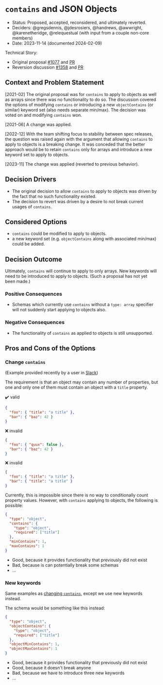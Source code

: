 # `contains` and JSON Objects

- Status: Proposed, accepted, reconsidered, and ultimately reverted.
- Deciders: @gregsdennis, @jdesrosiers, @handrews, @awwright, @karenetheridge,
  @relequestual (with input from a couple non-core members)
- Date: 2023-11-14 (documented 2024-02-09)

Technical Story:

- Original proposal
  [#1077](https://github.com/json-schema-org/json-schema-spec/issues/1077) and
  [PR](https://github.com/json-schema-org/json-schema-spec/pull/1092)
- Reversion discussion
  [#1358](https://github.com/json-schema-org/json-schema-spec/issues/1358) and
  [PR](https://github.com/json-schema-org/json-schema-spec/pull/1452)

## Context and Problem Statement

\[2021-02]
The original proposal was for `contains` to apply to objects as well as arrays
since there was no functionality to do so. The discussion covered the options of
modifying `contains` or introducing a new `objectContains` (or similar) keyword
set (also needs separate min/max). The decision was voted on and modifying
`contains` won.

\[2021-06]
A change was applied.

\[2022-12]
With the team shifting focus to stability between spec releases, the question
was raised again with the argument that allowing `contains` to apply to objects
is a breaking change. It was conceded that the better approach would be to
retain `contains` only for arrays and introduce a new keyword set to apply to
objects.

\[2023-11]
The change was applied (reverted to previous behavior).

## Decision Drivers <!-- optional -->

- The original decision to allow `contains` to apply to objects was driven by
  the fact that no such functionality existed.
- The decision to revert was driven by a desire to not break current usages of
  `contains`.

## Considered Options

- `contains` could be modified to apply to objects.
- a new keyword set (e.g. `objectContains` along with associated min/max) could
  be added.

## Decision Outcome

Ultimately, `contains` will continue to apply to only arrays. New keywords will
need to be introduced to apply to objects. (Such a proposal has not yet been
made.)

### Positive Consequences <!-- optional -->

- Schemas which currently use `contains` without a `type: array` specifier will
  not suddenly start applying to objects also.

### Negative Consequences <!-- optional -->

- The functionality of `contains` as applied to objects is still unsupported.

## Pros and Cons of the Options <!-- optional -->

### Change `contains`

(Example provided recently by a user in [Slack](https://json-schema.slack.com/archives/C5CF75URH/p1707258032879409))

The requirement is that an object may contain any number of properties, but one
and only one of them must contain an object with a `title` property.

✔️ valid
```json
{
  "foo": { "title": "a title" },
  "bar": { "baz": 42 }
}
```

❌ invalid
```json
{
  "foo": { "quux": false },
  "bar": { "baz": 42 }
}
```

❌ invalid
```json
{
  "foo": { "title": "a title" },
  "bar": { "title": "a title" }
}
```

Currently, this is impossible since there is no way to conditionally count
property values. However, with `contains` applying to objects, the following is
possible:

```json
{
  "type": "object",
  "contains": {
    "type": "object",
    "required": ["title"]
  },
  "minContains": 1,
  "maxContains": 1
}
```

- Good, because it provides functionality that previously did not exist
- Bad, because is can potentially break some schemas
- ... <!-- numbers of pros and cons can vary -->

### New keywords

Same examples as [changing `contains`](#change-contains), except we use new
keywords instead.

The schema would be something like this instead:

```json
{
  "type": "object",
  "objectContains": {
    "type": "object",
    "required": ["title"]
  },
  "objectMinContains": 1,
  "objectMaxContains": 1
}
```

- Good, because it provides functionality that previously did not exist
- Good, because it doesn't break anyone
- Bad, because we have to introduce three new keywords
- ... <!-- numbers of pros and cons can vary -->
